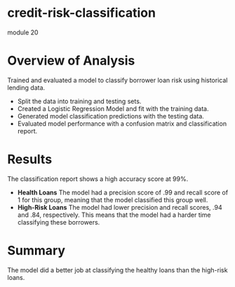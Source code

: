 # credit-risk-classification
module 20
</br>
# Overview of Analysis
Trained and evaluated a model to classify borrower loan risk using historical lending data.
- Split the data into training and testing sets.
- Created a Logistic Regression Model and fit with the training data.
- Generated model classification predictions with the testing data.
- Evaluated model performance with a confusion matrix and classification report.

# Results
The classification report shows a high accuracy score at 99%. </br>
  - **Health Loans** The model had a precision score of .99 and recall score of 1 for this group, meaning that the model classified this group well.
  - **High-Risk Loans** The model had lower precision and recall scores, .94 and .84, respectively. This means that the model had a harder time classifying these borrowers.

# Summary
The model did a better job at classifying the healthy loans than the high-risk loans. 
